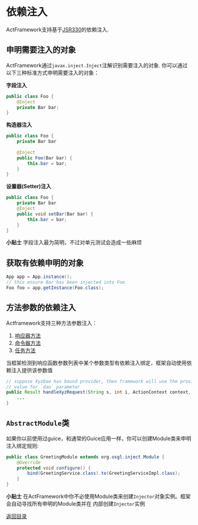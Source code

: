 # 依赖注入

ActFramework支持基于[JSR330](https://jcp.org/en/jsr/detail?id=330)的依赖注入. 

## 申明需要注入的对象

ActFramework通过`javax.inject.Inject`注解识别需要注入的对象. 你可以通过以下三种标准方式申明需要注入的对象：

**字段注入**
```java
public class Foo {
    @Inject
    private Bar bar;
}
```

**构造器注入**
```java
public class Foo {
    private Bar bar
    
    @Inject
    public Foo(Bar bar) {
        this.bar = bar;
    }
}
```

**设置器(Setter)注入**
```java
public class Foo {
    private Bar bar
    @Inject
    public void setBar(Bar bar) {
        this.bar = bar;
    }
}
```

**小贴士** 字段注入最为简明，不过对单元测试会造成一些麻烦

## 获取有依赖申明的对象

```java
App app = App.instance();
// this ensure Bar has been injected into Foo
Foo foo = app.getInstance(Foo.class);
```

## 方法参数的依赖注入

Actframework支持三种方法参数注入：

1. [响应器方法](controller.md)
2. [命令器方法](cli.md)
3. [任务方法](job.md)

当框架检测到响应函数参数列表中某个参数类型有依赖注入绑定，框架自动使用依赖注入提供该参数值

```java
// suppose XyzDao has bound provider, then framework will use the provider to 
// value for `dao` parameter
public Result handleXyzRequest(String s, int i, ActionContext context, XyzDao dao) {
    ...
}
```

## `AbstractModule`类

如果你以前使用过guice，和通常的Guice应用一样，你可以创建Module类来申明注入绑定规则:

```java
public class GreetingModule extends org.osgl.inject.Module {
    @Override
    protected void configure() {
        bind(GreetingService.class).to(GreetingServiceImpl.class);
    }
}
```

**小贴士** 在ActFramework中你不必使用Module类来创建`Injector`对象实例。框架会自动寻找所有申明的Module类并在
内部创建`Injector`实例

[返回目录](index.md)
